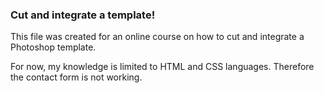 ### Cut and integrate a template!

This file was created for an online course on how to cut and integrate a Photoshop template.

For now, my knowledge is limited to HTML and CSS languages. Therefore the contact form is not working.